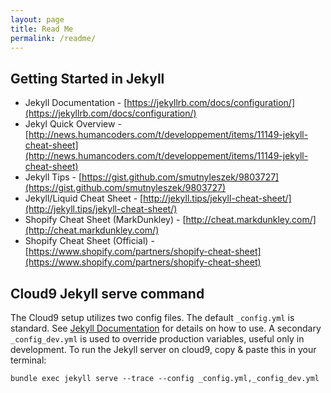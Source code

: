 ```yaml
---
layout: page
title: Read Me
permalink: /readme/
---
```


## Getting Started in Jekyll

  * Jekyll Documentation - [https://jekyllrb.com/docs/configuration/](https://jekyllrb.com/docs/configuration/)
  * Jekyl Quick Overview -  [http://news.humancoders.com/t/developpement/items/11149-jekyll-cheat-sheet](http://news.humancoders.com/t/developpement/items/11149-jekyll-cheat-sheet)
  * Jekyll Tips -  [https://gist.github.com/smutnyleszek/9803727](https://gist.github.com/smutnyleszek/9803727)
  * Jekyll/Liquid Cheat Sheet -  [http://jekyll.tips/jekyll-cheat-sheet/](http://jekyll.tips/jekyll-cheat-sheet/)
  * Shopify Cheat Sheet (MarkDunkley) - [http://cheat.markdunkley.com/](http://cheat.markdunkley.com/)
  * Shopify Cheat Sheet (Official) - [https://www.shopify.com/partners/shopify-cheat-sheet](https://www.shopify.com/partners/shopify-cheat-sheet)


## Cloud9 Jekyll serve command

The Cloud9 setup utilizes two config files.  The default `_config.yml` is standard. See [Jekyll Documentation](https://jekyllrb.com/docs/configuration/) for details on how to use. A secondary `_config_dev.yml` is used to override production variables, useful only in development.  To run the Jekyll server on cloud9, copy & paste this in your terminal:


```
bundle exec jekyll serve --trace --config _config.yml,_config_dev.yml
```

